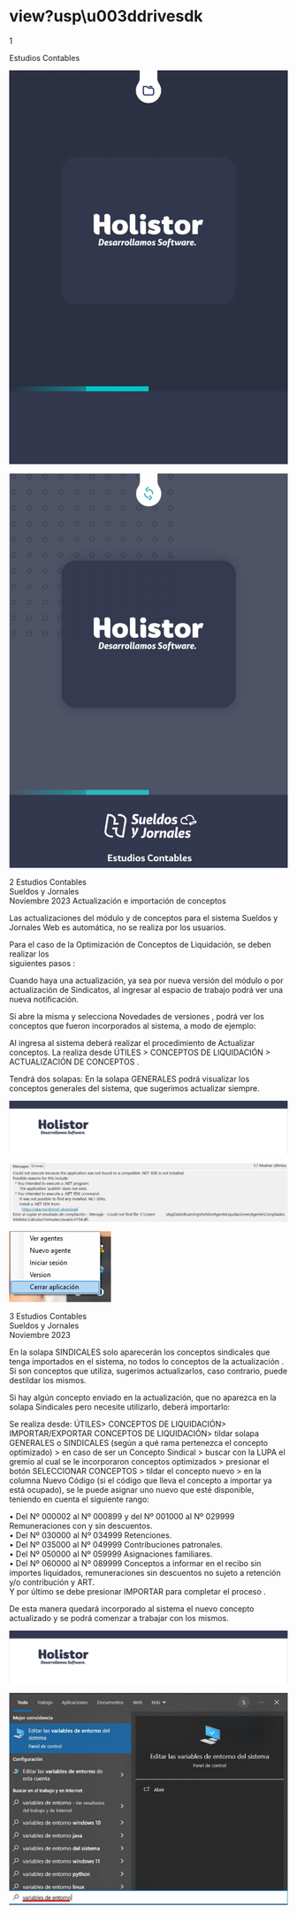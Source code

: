# view?usp\u003ddrivesdk

 1 
 
  
Estudios Contables  


![Image 0 from page 0](images/image_0_0.png)

![Image 1 from page 0](images/image_0_1.png)

 
 
 
 2 Estudios Contables  
Sueldos y Jornales  
Noviembre 2023 Actualización e importación de conceptos  
 
Las actualizaciones del módulo y de conceptos para el sistema Sueldos y Jornales Web 
es automática, no se realiza por los usuarios.  
 
Para el caso de la Optimización de Conceptos de Liquidación, se deben realizar los  
siguientes  pasos : 
 
Cuando haya una actualización,  ya sea por nueva versión del módulo  o por actualización 
de Sindicatos, al ingresar al espacio de trabajo podrá  ver una nueva notificación.  
 
 
 
Si abre la misma y selecciona Novedades de versiones , podrá ver los conceptos que 
fueron incorporados al sistema, a modo de ejemplo:  
 
 
 
Al ingresa al sistema deberá realizar el procedimiento de Actualizar conceptos. La realiza 
desde  ÚTILES  > CONCEPTOS DE LIQUIDACIÓN  > ACTUALIZACIÓN DE CONCEPTOS . 
 
Tendrá dos solapas: En la solapa GENERALES  podrá visualizar los conceptos generales 
del sistema, que sugerimos actualizar siempre.  


![Image 0 from page 1](images/image_1_0.png)

![Image 1 from page 1](images/image_1_1.png)

![Image 2 from page 1](images/image_1_2.png)

 
 
 
 3 Estudios Contables  
Sueldos y Jornales  
Noviembre 2023  
 
 
 
En la solapa SINDICALES  solo aparecerán los conceptos sindicales que tenga importados 
en el sistema, no todos lo conceptos de la actualización . Si son conceptos que utiliza, 
sugerimos actualizarlos, caso contrario, puede destildar los mismos.  
 
Si hay algún concepto enviado en la actualización, que no aparezca en la solapa 
Sindicales  pero necesite utilizarlo, deberá importarlo:  
 
Se realiza desde:  ÚTILES> CONCEPTOS DE LIQUIDACIÓN> IMPORTAR/EXPORTAR 
CONCEPTOS DE LIQUIDACIÓN>  tildar solapa GENERALES o SINDICALES  (según a qué 
rama pertenezca el concepto optimizado)  > en caso de ser un Concepto Sindical  > buscar 
con la LUPA  el gremio al cual se le incorporaron conceptos optimizados  > presionar el 
botón SELECCIONAR CONCEPTOS  > tildar el concepto nuevo  > en la columna Nuevo 
Código  (si el código que lleva el concepto a importar ya está ocupado), se le puede 
asignar uno nuevo que esté disponible, teniendo en cuenta el siguiente rango:  
 
• Del Nº 000002  al Nº 000899  y del Nº 001000  al Nº 029999  Remuneraciones con 
y sin descuentos.  
• Del Nº 030000  al Nº 034999  Retenciones.  
• Del Nº 035000  al Nº 049999  Contribuciones patronales.  
• Del Nº 050000  al Nº 059999  Asignaciones familiares.  
• Del Nº 060000  al Nº 089999  Conceptos a informar en el recibo sin importes 
liquidados, remuneraciones  sin descuentos no sujeto a retención y/o contribución y 
ART.  
Y por último se debe presionar IMPORTAR  para completar el proceso . 
 
De esta manera quedará incorporado al sistema el nuevo concepto actualizado y se 
podrá comenzar a trabajar con los mismos.  
 


![Image 0 from page 2](images/image_2_0.png)

![Image 1 from page 2](images/image_2_1.png)

